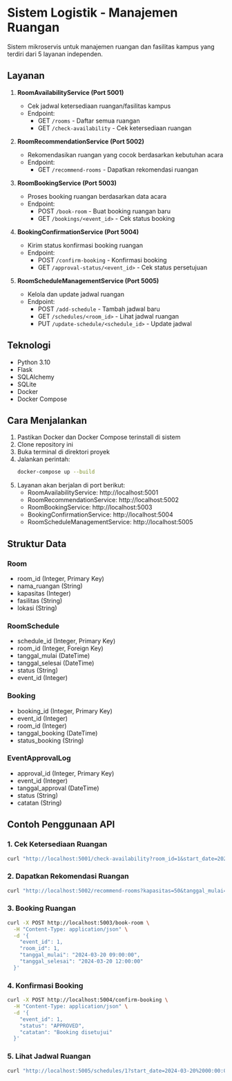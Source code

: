 # Sistem Logistik - Manajemen Ruangan

Sistem mikroservis untuk manajemen ruangan dan fasilitas kampus yang terdiri dari 5 layanan independen.

## Layanan

1. **RoomAvailabilityService (Port 5001)**
   - Cek jadwal ketersediaan ruangan/fasilitas kampus
   - Endpoint:
     - GET `/rooms` - Daftar semua ruangan
     - GET `/check-availability` - Cek ketersediaan ruangan

2. **RoomRecommendationService (Port 5002)**
   - Rekomendasikan ruangan yang cocok berdasarkan kebutuhan acara
   - Endpoint:
     - GET `/recommend-rooms` - Dapatkan rekomendasi ruangan

3. **RoomBookingService (Port 5003)**
   - Proses booking ruangan berdasarkan data acara
   - Endpoint:
     - POST `/book-room` - Buat booking ruangan baru
     - GET `/bookings/<event_id>` - Cek status booking

4. **BookingConfirmationService (Port 5004)**
   - Kirim status konfirmasi booking ruangan
   - Endpoint:
     - POST `/confirm-booking` - Konfirmasi booking
     - GET `/approval-status/<event_id>` - Cek status persetujuan

5. **RoomScheduleManagementService (Port 5005)**
   - Kelola dan update jadwal ruangan
   - Endpoint:
     - POST `/add-schedule` - Tambah jadwal baru
     - GET `/schedules/<room_id>` - Lihat jadwal ruangan
     - PUT `/update-schedule/<schedule_id>` - Update jadwal

## Teknologi

- Python 3.10
- Flask
- SQLAlchemy
- SQLite
- Docker
- Docker Compose

## Cara Menjalankan

1. Pastikan Docker dan Docker Compose terinstall di sistem
2. Clone repository ini
3. Buka terminal di direktori proyek
4. Jalankan perintah:
   ```bash
   docker-compose up --build
   ```
5. Layanan akan berjalan di port berikut:
   - RoomAvailabilityService: http://localhost:5001
   - RoomRecommendationService: http://localhost:5002
   - RoomBookingService: http://localhost:5003
   - BookingConfirmationService: http://localhost:5004
   - RoomScheduleManagementService: http://localhost:5005

## Struktur Data

### Room
- room_id (Integer, Primary Key)
- nama_ruangan (String)
- kapasitas (Integer)
- fasilitas (String)
- lokasi (String)

### RoomSchedule
- schedule_id (Integer, Primary Key)
- room_id (Integer, Foreign Key)
- tanggal_mulai (DateTime)
- tanggal_selesai (DateTime)
- status (String)
- event_id (Integer)

### Booking
- booking_id (Integer, Primary Key)
- event_id (Integer)
- room_id (Integer)
- tanggal_booking (DateTime)
- status_booking (String)

### EventApprovalLog
- approval_id (Integer, Primary Key)
- event_id (Integer)
- tanggal_approval (DateTime)
- status (String)
- catatan (String)

## Contoh Penggunaan API

### 1. Cek Ketersediaan Ruangan
```bash
curl "http://localhost:5001/check-availability?room_id=1&start_date=2024-03-20%2009:00:00&end_date=2024-03-20%2012:00:00"
```

### 2. Dapatkan Rekomendasi Ruangan
```bash
curl "http://localhost:5002/recommend-rooms?kapasitas=50&tanggal_mulai=2024-03-20%2009:00:00&tanggal_selesai=2024-03-20%2012:00:00&fasilitas=Proyektor"
```

### 3. Booking Ruangan
```bash
curl -X POST http://localhost:5003/book-room \
  -H "Content-Type: application/json" \
  -d '{
    "event_id": 1,
    "room_id": 1,
    "tanggal_mulai": "2024-03-20 09:00:00",
    "tanggal_selesai": "2024-03-20 12:00:00"
  }'
```

### 4. Konfirmasi Booking
```bash
curl -X POST http://localhost:5004/confirm-booking \
  -H "Content-Type: application/json" \
  -d '{
    "event_id": 1,
    "status": "APPROVED",
    "catatan": "Booking disetujui"
  }'
```

### 5. Lihat Jadwal Ruangan
```bash
curl "http://localhost:5005/schedules/1?start_date=2024-03-20%2000:00:00&end_date=2024-03-20%2023:59:59"
``` 